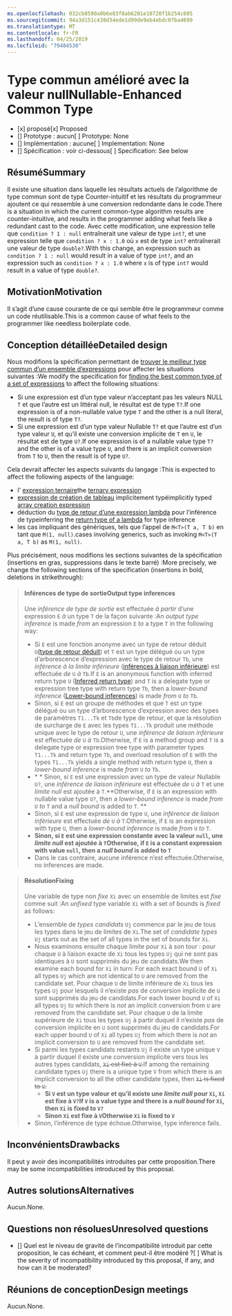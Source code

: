 ```yaml
---
ms.openlocfilehash: 032cb8590a0b6e83f8ab6201e10720f1b254c605
ms.sourcegitcommit: 94a3d151c438d34ede1d99de9eb4ebdc07ba4699
ms.translationtype: MT
ms.contentlocale: fr-FR
ms.lasthandoff: 04/25/2019
ms.locfileid: "79484530"
---
```

# <a name="nullable-enhanced-common-type"></a><span data-ttu-id="b8786-101">Type commun amélioré avec la valeur null</span><span class="sxs-lookup"><span data-stu-id="b8786-101">Nullable-Enhanced Common Type</span></span>

* <span data-ttu-id="b8786-102">[x] proposé</span><span class="sxs-lookup"><span data-stu-id="b8786-102">[x] Proposed</span></span>
* <span data-ttu-id="b8786-103">[] Prototype : aucun</span><span class="sxs-lookup"><span data-stu-id="b8786-103">[ ] Prototype: None</span></span>
* <span data-ttu-id="b8786-104">[] Implémentation : aucune</span><span class="sxs-lookup"><span data-stu-id="b8786-104">[ ] Implementation: None</span></span>
* <span data-ttu-id="b8786-105">[] Spécification : voir ci-dessous</span><span class="sxs-lookup"><span data-stu-id="b8786-105">[ ] Specification: See below</span></span>

## <a name="summary"></a><span data-ttu-id="b8786-106">Résumé</span><span class="sxs-lookup"><span data-stu-id="b8786-106">Summary</span></span>
[summary]: #summary

<span data-ttu-id="b8786-107">Il existe une situation dans laquelle les résultats actuels de l’algorithme de type commun sont de type Counter-intuitif et les résultats du programmeur ajoutent ce qui ressemble à une conversion redondante dans le code.</span><span class="sxs-lookup"><span data-stu-id="b8786-107">There is a situation in which the current common-type algorithm results are counter-intuitive, and results in the programmer adding what feels like a redundant cast to the code.</span></span> <span data-ttu-id="b8786-108">Avec cette modification, une expression telle que `condition ? 1 : null` entraînerait une valeur de type `int?`, et une expression telle que `condition ? x : 1.0` où `x` est de type `int?` entraînerait une valeur de type `double?`.</span><span class="sxs-lookup"><span data-stu-id="b8786-108">With this change, an expression such as `condition ? 1 : null` would result in a value of type `int?`, and an expression such as `condition ? x : 1.0` where `x` is of type `int?` would result in a value of type `double?`.</span></span>

## <a name="motivation"></a><span data-ttu-id="b8786-109">Motivation</span><span class="sxs-lookup"><span data-stu-id="b8786-109">Motivation</span></span>
[motivation]: #motivation

<span data-ttu-id="b8786-110">Il s’agit d’une cause courante de ce qui semble être le programmeur comme un code réutilisable.</span><span class="sxs-lookup"><span data-stu-id="b8786-110">This is a common cause of what feels to the programmer like needless boilerplate code.</span></span>

## <a name="detailed-design"></a><span data-ttu-id="b8786-111">Conception détaillée</span><span class="sxs-lookup"><span data-stu-id="b8786-111">Detailed design</span></span>
[design]: #detailed-design

<span data-ttu-id="b8786-112">Nous modifions la spécification permettant de [trouver le meilleur type commun d’un ensemble d’expressions](https://github.com/dotnet/csharplang/blob/master/spec/expressions.md#finding-the-best-common-type-of-a-set-of-expressions) pour affecter les situations suivantes :</span><span class="sxs-lookup"><span data-stu-id="b8786-112">We modify the specification for [finding the best common type of a set of expressions](https://github.com/dotnet/csharplang/blob/master/spec/expressions.md#finding-the-best-common-type-of-a-set-of-expressions) to affect the following situations:</span></span>

- <span data-ttu-id="b8786-113">Si une expression est d’un type valeur n’acceptant pas les valeurs NULL `T` et que l’autre est un littéral null, le résultat est de type `T?`.</span><span class="sxs-lookup"><span data-stu-id="b8786-113">If one expression is of a non-nullable value type `T` and the other is a null literal, the result is of type `T?`.</span></span>
- <span data-ttu-id="b8786-114">Si une expression est d’un type valeur Nullable `T?` et que l’autre est d’un type valeur `U`, et qu’il existe une conversion implicite de `T` en `U`, le résultat est de type `U?`.</span><span class="sxs-lookup"><span data-stu-id="b8786-114">If one expression is of a nullable value type `T?` and the other is of a value type `U`, and there is an implicit conversion from `T` to `U`, then the result is of type `U?`.</span></span>

<span data-ttu-id="b8786-115">Cela devrait affecter les aspects suivants du langage :</span><span class="sxs-lookup"><span data-stu-id="b8786-115">This is expected to affect the following aspects of the language:</span></span>

- <span data-ttu-id="b8786-116">l' [expression ternaire](https://github.com/dotnet/csharplang/blob/master/spec/expressions.md#conditional-operator)</span><span class="sxs-lookup"><span data-stu-id="b8786-116">the [ternary expression](https://github.com/dotnet/csharplang/blob/master/spec/expressions.md#conditional-operator)</span></span>
- <span data-ttu-id="b8786-117">[expression de création de tableau](https://github.com/dotnet/csharplang/blob/master/spec/expressions.md#array-creation-expressions) implicitement typé</span><span class="sxs-lookup"><span data-stu-id="b8786-117">implicitly typed [array creation expression](https://github.com/dotnet/csharplang/blob/master/spec/expressions.md#array-creation-expressions)</span></span>
- <span data-ttu-id="b8786-118">déduction du [type de retour d’une expression lambda](https://github.com/dotnet/csharplang/blob/master/spec/expressions.md#inferred-return-type) pour l’inférence de type</span><span class="sxs-lookup"><span data-stu-id="b8786-118">inferring the [return type of a lambda](https://github.com/dotnet/csharplang/blob/master/spec/expressions.md#inferred-return-type) for type inference</span></span>
- <span data-ttu-id="b8786-119">les cas impliquant des génériques, tels que l’appel de `M<T>(T a, T b)` en tant que `M(1, null)`.</span><span class="sxs-lookup"><span data-stu-id="b8786-119">cases involving generics, such as invoking `M<T>(T a, T b)` as `M(1, null)`.</span></span>

<span data-ttu-id="b8786-120">Plus précisément, nous modifions les sections suivantes de la spécification (insertions en gras, suppressions dans le texte barré) :</span><span class="sxs-lookup"><span data-stu-id="b8786-120">More precisely, we change the following sections of the specification (insertions in bold, deletions in strikethrough):</span></span>

> #### <a name="output-type-inferences"></a><span data-ttu-id="b8786-121">Inférences de type de sortie</span><span class="sxs-lookup"><span data-stu-id="b8786-121">Output type inferences</span></span>
> 
> <span data-ttu-id="b8786-122">Une *inférence de type de sortie* est effectuée *à partir* d’une expression `E` *à* un type `T` de la façon suivante :</span><span class="sxs-lookup"><span data-stu-id="b8786-122">An *output type inference* is made *from* an expression `E` *to* a type `T` in the following way:</span></span>
> 
> *  <span data-ttu-id="b8786-123">Si `E` est une fonction anonyme avec un type de retour déduit `U`[(type de retour déduit](expressions.md#inferred-return-type)) et `T` est un type délégué ou un type d’arborescence d’expression avec le type de retour `Tb`, une *inférence à la limite inférieure* ([inférences à liaison inférieure](expressions.md#lower-bound-inferences)) est effectuée *de* `U` *à* `Tb`.</span><span class="sxs-lookup"><span data-stu-id="b8786-123">If `E` is an anonymous function with inferred return type  `U` ([Inferred return type](expressions.md#inferred-return-type)) and `T` is a delegate type or expression tree type with return type `Tb`, then a *lower-bound inference* ([Lower-bound inferences](expressions.md#lower-bound-inferences)) is made *from* `U` *to* `Tb`.</span></span>
> *  <span data-ttu-id="b8786-124">Sinon, si `E` est un groupe de méthodes et que `T` est un type délégué ou un type d’arborescence d’expression avec des types de paramètres `T1...Tk` et `Tb`de type de retour, et que la résolution de surcharge de `E` avec les types `T1...Tk` produit une méthode unique avec le type de retour `U`, une *inférence de liaison inférieure* est effectuée *de* `U` *à* `Tb`.</span><span class="sxs-lookup"><span data-stu-id="b8786-124">Otherwise, if `E` is a method group and `T` is a delegate type or expression tree type with parameter types `T1...Tk` and return type `Tb`, and overload resolution of `E` with the types `T1...Tk` yields a single method with return type `U`, then a *lower-bound inference* is made *from* `U` *to* `Tb`.</span></span>
> *  <span data-ttu-id="b8786-125">\* \* Sinon, si `E` est une expression avec un type de valeur Nullable `U?`, une *inférence de liaison inférieure* est effectuée *de* `U` *à* `T` et une *limite null* est ajoutée à `T`.</span><span class="sxs-lookup"><span data-stu-id="b8786-125">\*\*Otherwise, if `E` is an expression with nullable value type `U?`, then a *lower-bound inference* is made *from* `U` *to* `T` and a *null bound* is added to `T`.</span></span> **
> *  <span data-ttu-id="b8786-126">Sinon, si `E` est une expression de type `U`, une *inférence de liaison inférieure* est effectuée *de* `U` *à* `T`.</span><span class="sxs-lookup"><span data-stu-id="b8786-126">Otherwise, if `E` is an expression with type `U`, then a *lower-bound inference* is made *from* `U` *to* `T`.</span></span>
> *  <span data-ttu-id="b8786-127">**Sinon, si `E` est une expression constante avec la valeur `null`, une *limite null* est ajoutée à `T`**</span><span class="sxs-lookup"><span data-stu-id="b8786-127">**Otherwise, if `E` is a constant expression with value `null`, then a *null bound* is added to `T`**</span></span> 
> *  <span data-ttu-id="b8786-128">Dans le cas contraire, aucune inférence n’est effectuée.</span><span class="sxs-lookup"><span data-stu-id="b8786-128">Otherwise, no inferences are made.</span></span>

> #### <a name="fixing"></a><span data-ttu-id="b8786-129">Résolution</span><span class="sxs-lookup"><span data-stu-id="b8786-129">Fixing</span></span>
> 
> <span data-ttu-id="b8786-130">Une variable de type non *fixe* `Xi` avec un ensemble de limites est *fixe* comme suit :</span><span class="sxs-lookup"><span data-stu-id="b8786-130">An *unfixed* type variable `Xi` with a set of bounds is *fixed* as follows:</span></span>
> 
> *  <span data-ttu-id="b8786-131">L’ensemble de *types candidats* `Uj` commence par le jeu de tous les types dans le jeu de limites de `Xi`.</span><span class="sxs-lookup"><span data-stu-id="b8786-131">The set of *candidate types* `Uj` starts out as the set of all types in the set of bounds for `Xi`.</span></span>
> *  <span data-ttu-id="b8786-132">Nous examinons ensuite chaque limite pour `Xi` à son tour : pour chaque `U` à liaison exacte de `Xi` tous les types `Uj` qui ne sont pas identiques à `U` sont supprimés du jeu de candidats.</span><span class="sxs-lookup"><span data-stu-id="b8786-132">We then examine each bound for `Xi` in turn: For each exact bound `U` of `Xi` all types `Uj` which are not identical to `U` are removed from the candidate set.</span></span> <span data-ttu-id="b8786-133">Pour chaque `U` de limite inférieure de `Xi` tous les types `Uj` pour lesquels il n’existe *pas* de conversion implicite de `U` sont supprimés du jeu de candidats.</span><span class="sxs-lookup"><span data-stu-id="b8786-133">For each lower bound `U` of `Xi` all types `Uj` to which there is *not* an implicit conversion from `U` are removed from the candidate set.</span></span> <span data-ttu-id="b8786-134">Pour chaque `U` de la limite supérieure de `Xi` tous les types `Uj` à partir duquel il n’existe *pas* de conversion implicite en `U` sont supprimés du jeu de candidats.</span><span class="sxs-lookup"><span data-stu-id="b8786-134">For each upper bound `U` of `Xi` all types `Uj` from which there is *not* an implicit conversion to `U` are removed from the candidate set.</span></span>
> *  <span data-ttu-id="b8786-135">Si parmi les types candidats restants `Uj` il existe un type unique `V` à partir duquel il existe une conversion implicite vers tous les autres types candidats, ~~`Xi` est fixé à `V`.~~</span><span class="sxs-lookup"><span data-stu-id="b8786-135">If among the remaining candidate types `Uj` there is a unique type `V` from which there is an implicit conversion to all the other candidate types, then ~~`Xi` is fixed to `V`.~~</span></span>
>     -  <span data-ttu-id="b8786-136">**Si `V` est un type valeur et qu’il existe une *limite null* pour `Xi`, `Xi` est fixe à `V?`**</span><span class="sxs-lookup"><span data-stu-id="b8786-136">**If `V` is a value type and there is a *null bound* for `Xi`, then `Xi` is fixed to `V?`**</span></span>
>     -  <span data-ttu-id="b8786-137">**Sinon `Xi` est fixe à `V`**</span><span class="sxs-lookup"><span data-stu-id="b8786-137">**Otherwise   `Xi` is fixed to `V`**</span></span>
> *  <span data-ttu-id="b8786-138">Sinon, l’inférence de type échoue.</span><span class="sxs-lookup"><span data-stu-id="b8786-138">Otherwise, type inference fails.</span></span>

## <a name="drawbacks"></a><span data-ttu-id="b8786-139">Inconvénients</span><span class="sxs-lookup"><span data-stu-id="b8786-139">Drawbacks</span></span>
[drawbacks]: #drawbacks

<span data-ttu-id="b8786-140">Il peut y avoir des incompatibilités introduites par cette proposition.</span><span class="sxs-lookup"><span data-stu-id="b8786-140">There may be some incompatibilities introduced by this proposal.</span></span>

## <a name="alternatives"></a><span data-ttu-id="b8786-141">Autres solutions</span><span class="sxs-lookup"><span data-stu-id="b8786-141">Alternatives</span></span>
[alternatives]: #alternatives

<span data-ttu-id="b8786-142">Aucun.</span><span class="sxs-lookup"><span data-stu-id="b8786-142">None.</span></span>

## <a name="unresolved-questions"></a><span data-ttu-id="b8786-143">Questions non résolues</span><span class="sxs-lookup"><span data-stu-id="b8786-143">Unresolved questions</span></span>
[unresolved]: #unresolved-questions

- <span data-ttu-id="b8786-144">[] Quel est le niveau de gravité de l’incompatibilité introduit par cette proposition, le cas échéant, et comment peut-il être modéré ?</span><span class="sxs-lookup"><span data-stu-id="b8786-144">[ ] What is the severity of incompatibility introduced by this proposal, if any, and how can it be moderated?</span></span>

## <a name="design-meetings"></a><span data-ttu-id="b8786-145">Réunions de conception</span><span class="sxs-lookup"><span data-stu-id="b8786-145">Design meetings</span></span>

<span data-ttu-id="b8786-146">Aucun.</span><span class="sxs-lookup"><span data-stu-id="b8786-146">None.</span></span>
